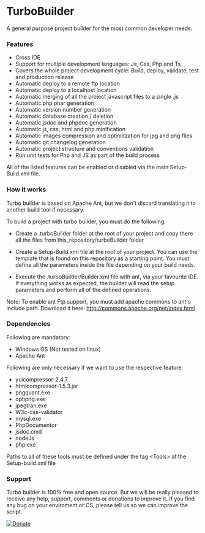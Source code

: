 # TurboBuilder

A general purpose project builder for the most common developer needs.

### Features
- Cross IDE
- Support for multiple development languages: Js, Css, Php and Ts
- Covers the whole project development cycle: Build, deploy, validate, test and production release
- Automatic deploy to a remote ftp location
- Automatic deploy to a localhost location
- Automatic merging of all the project javascript files to a single .js
- Automatic php phar generation
- Automatic version number generation
- Automatic database creation / deletion
- Automatic jsdoc and phpdoc generation
- Automatic js, css, html and php minification
- Automatic images compression and optimitzation for jpg and png files
- Automatic git changelog generation
- Automatic project structure and conventions validation
- Run unit tests for Php and JS as part of the build process

All of the listed features can be enabled or disabled via the main Setup-Build.xml file.

### How it works
Turbo builder is based on Apache Ant, but we don't discard translating it to another build tool if necessary.

To build a project with turbo builder, you must do the following:

- Create a .turboBuilder folder at the root of your project and copy there all the files from this_repository/turboBuilder folder

- Create a Setup-Build.xml file at the root of your project. You can use the template that is found on this repository as a starting point. You must define all the parameters inside the file depending on your build needs.

- Execute the .turboBuilder/Builder.xml file with ant, via your favourite IDE. If everything works as expected, the builder will read the setup parameters and perform all of the defined operations.

Note: To enable ant Ftp support, you must add apache commons to ant's include path. Download it here: http://commons.apache.org/net/index.html

### Dependencies

Following are mandatory:
- Windows OS (Not tested on linux)
- Apache Ant

Following are only necessary if we want to use the respective feature:
- yuicompressor-2.4.7
- htmlcompressor-1.5.3.jar
- pngquant.exe
- optipng.exe
- jpegtran.exe
- W3c-css-validator
- mysql.exe
- PhpDocumentor
- jsdoc.cmd
- nodeJs
- php.exe

Paths to all of these tools must be defined under the tag \<Tools\> at the Setup-build.xml file

### Support
Turbo builder is 100% free and open source. But we will be really pleased to receive any help, support, comments or donations to improve it. If you find any bug on your enviroment or OS, please tell us so we can improve the script.

[![Donate](http://turbocommons.org/resources/shared/images/DonateButton.png)](https://www.paypal.com/cgi-bin/webscr?cmd=_donations&business=53MJ6SY66WZZ2&lc=ES&item_name=TurboCommons&no_note=0&cn=A%c3%b1adir%20instrucciones%20especiales%20para%20el%20vendedor%3a&no_shipping=2&currency_code=EUR&bn=PP%2dDonationsBF%3abtn_donateCC_LG%2egif%3aNonHosted)
